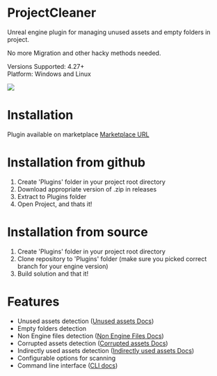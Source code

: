 # ProjectCleaner
Unreal engine plugin for managing unused assets and empty folders in project.

No more Migration and other hacky methods needed.

Versions Supported: 4.27+   
Platform: Windows and Linux

<img src="https://user-images.githubusercontent.com/8270558/162420930-760e035b-6e91-43c4-9cd0-0e0beddf8d31.png" />

# Installation
Plugin available on marketplace [Marketplace URL](https://www.unrealengine.com/marketplace/en-US/product/4d7f5dc837fc4b009bb91e678adf9fd0)

# Installation from github
1) Create 'Plugins' folder in your project root directory
2) Download appropriate version of .zip in releases
3) Extract to Plugins folder
4) Open Project, and thats it!

# Installation from source
1) Create 'Plugins' folder in your project root directory
2) Clone repository to 'Plugins' folder (make sure you picked correct branch for your engine version)
3) Build solution and that it!

# Features
* Unused assets detection ([Unused assets Docs](https://github.com/ashe23/ProjectCleaner/wiki/Unused-assets))
* Empty folders detection
* Non Engine files detection ([Non Engine Files Docs](https://github.com/ashe23/ProjectCleaner/wiki/Non-Engine-Files))
* Corrupted assets detection ([Corrupted assets Docs](https://github.com/ashe23/ProjectCleaner/wiki/Corrupted-Assets))
* Indirectly used assets detection ([Indirectly used assets Docs](https://github.com/ashe23/ProjectCleaner/wiki/Indirectly-used-assets))
* Configurable options for scanning
* Command line interface ([CLI docs](https://github.com/ashe23/ProjectCleaner/wiki/Command-line-interface))
